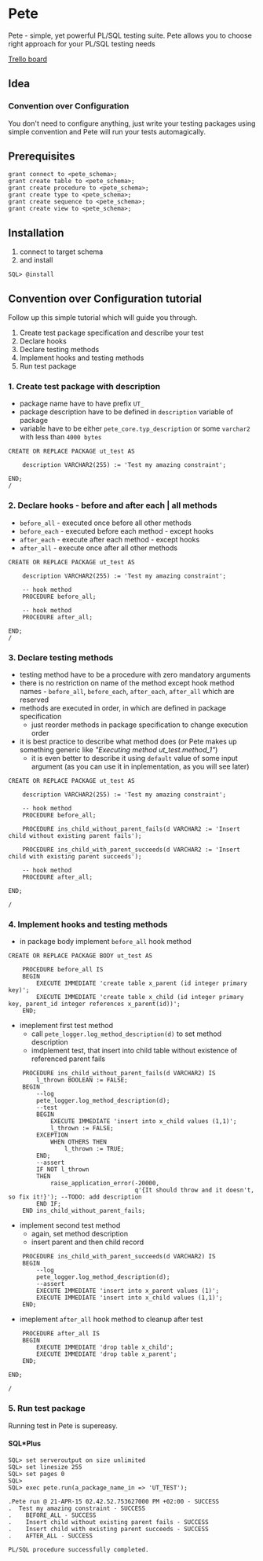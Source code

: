 # Pete

Pete - simple, yet powerful PL/SQL testing suite. Pete allows you to choose right approach for your PL/SQL testing needs

[Trello board](https://trello.com/b/3ni7suyn/pete)

## Idea

### Convention over Configuration

You don't need to configure anything, just write your testing packages using simple convention and Pete will run your tests automagically.

## Prerequisites

````
grant connect to <pete_schema>;  
grant create table to <pete_schema>;
grant create procedure to <pete_schema>;
grant create type to <pete_schema>;
grant create sequence to <pete_schema>;
grant create view to <pete_schema>;
````

## Installation

1. connect to target schema
2. and install

````
SQL> @install
````

## Convention over Configuration tutorial

Follow up this simple tutorial which will guide you through.

1. Create test package specification and describe your test
2. Declare hooks
3. Declare testing methods
3. Implement hooks and testing methods
5. Run test package

### 1. Create test package with description

* package name have to have prefix `UT_`
* package description have to be defined in `description` variable of package
* variable have to be either `pete_core.typ_description` or some `varchar2` with less than `4000 bytes`

````
CREATE OR REPLACE PACKAGE ut_test AS    description VARCHAR2(255) := 'Test my amazing constraint';END;
/
````

### 2. Declare hooks - before and after each | all methods

* `before_all` - executed once before all other methods
* `before_each` - executed before each method - except hooks
* `after_each` - execute after each method - except hooks
* `after_all` - execute once after all other methods

````
CREATE OR REPLACE PACKAGE ut_test AS    description VARCHAR2(255) := 'Test my amazing constraint';    -- hook method    PROCEDURE before_all;    -- hook method    PROCEDURE after_all;END;
/
````

### 3. Declare testing methods

* testing method have to be a procedure with zero mandatory arguments
* there is no restriction on name of the method except hook method names - `before_all`, `before_each`, `after_each`, `after_all` which are reserved
* methods are executed in order, in which are defined in package specification
    * just reorder methods in package specification to change execution order
* it is best practice to describe what method does (or Pete makes up something generic like *"Executing method ut_test.method_1"*)
    * it is even better to describe it using `default` value of some input argument (as you can use it in inplementation, as you will see later)

````
CREATE OR REPLACE PACKAGE ut_test AS    description VARCHAR2(255) := 'Test my amazing constraint';    -- hook method    PROCEDURE before_all;    PROCEDURE ins_child_without_parent_fails(d VARCHAR2 := 'Insert child without existing parent fails');    PROCEDURE ins_child_with_parent_succeeds(d VARCHAR2 := 'Insert child with existing parent succeeds');    -- hook method    PROCEDURE after_all;END;/````

### 4. Implement hooks and testing methods

* in package body implement `before_all` hook method

````
CREATE OR REPLACE PACKAGE BODY ut_test AS    PROCEDURE before_all IS    BEGIN        EXECUTE IMMEDIATE 'create table x_parent (id integer primary key)';        EXECUTE IMMEDIATE 'create table x_child (id integer primary key, parent_id integer references x_parent(id))';    END;
````

* imeplement first test method
    * call `pete_logger.log_method_description(d)` to set method description
    * imdplement test, that insert into child table without existence of referenced parent fails
    ````    PROCEDURE ins_child_without_parent_fails(d VARCHAR2) IS        l_thrown BOOLEAN := FALSE;    BEGIN        --log        pete_logger.log_method_description(d);        --test        BEGIN            EXECUTE IMMEDIATE 'insert into x_child values (1,1)';            l_thrown := FALSE;        EXCEPTION            WHEN OTHERS THEN                l_thrown := TRUE;        END;        --assert        IF NOT l_thrown        THEN            raise_application_error(-20000,                                    q'{It should throw and it doesn't, so fix it!}'); --TODO: add description        END IF;    END ins_child_without_parent_fails;````

* implement second test method
    * again, set method description
    * insert parent and then child record

````    PROCEDURE ins_child_with_parent_succeeds(d VARCHAR2) IS    BEGIN        --log        pete_logger.log_method_description(d);        --assert        EXECUTE IMMEDIATE 'insert into x_parent values (1)';        EXECUTE IMMEDIATE 'insert into x_child values (1,1)';    END;````

* imeplement `after_all` hook method to cleanup after test

````    PROCEDURE after_all IS    BEGIN        EXECUTE IMMEDIATE 'drop table x_child';        EXECUTE IMMEDIATE 'drop table x_parent';    END;END;
/
````

### 5. Run test package
Running test in Pete is supereasy.

#### SQL*Plus

````
SQL> set serveroutput on size unlimited
SQL> set linesize 255
SQL> set pages 0
SQL> 
SQL> exec pete.run(a_package_name_in => 'UT_TEST');

.Pete run @ 21-APR-15 02.42.52.753627000 PM +02:00 - SUCCESS
.  Test my amazing constraint - SUCCESS
.    BEFORE_ALL - SUCCESS
.    Insert child without existing parent fails - SUCCESS
.    Insert child with existing parent succeeds - SUCCESS
.    AFTER_ALL - SUCCESS

PL/SQL procedure successfully completed.

````

